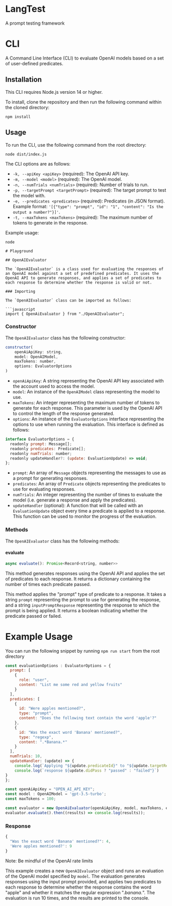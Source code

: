 # LangTest
A prompt testing framework

# CLI

A Command Line Interface (CLI) to evaluate OpenAI models based on a set of user-defined predicates.

## Installation

This CLI requires Node.js version 14 or higher.

To install, clone the repository and then run the following command within the cloned directory:

```
npm install
```

## Usage

To run the CLI, use the following command from the root directory:

```
node dist/index.js
```

The CLI options are as follows:

- `-k, --apiKey <apiKey>` (required): The OpenAI API key.
- `-m, --model <model>` (required): The OpenAI model.
- `-n, --numTrials <numTrials>` (required): Number of trials to run.
- `-p, --targetPrompt <targetPrompt>` (required): The target prompt to test the model with.
- `-e, --predicates <predicates>` (required): Predicates (in JSON format). Example format: `'[{"type": "prompt", "id": "1", "content": "Is the output a number?"}]'`.
- `-t, --maxTokens <maxTokens>` (required): The maximum number of tokens to generate in the response.

Example usage:

```
node

# Playground

## OpenAIEvaluator

The `OpenAIEvaluator` is a class used for evaluating the responses of an OpenAI model against a set of predefined predicates. It uses the OpenAI API to generate responses, and applies a set of predicates to each response to determine whether the response is valid or not.

### Importing

The `OpenAIEvaluator` class can be imported as follows:

```javascript
import { OpenAiEvaluator } from "./OpenAIEvaluator";
```

### Constructor

The `OpenAIEvaluator` class has the following constructor:

```javascript
constructor(
    openAiApiKey: string,
    model: OpenAIModel,
    maxTokens: number,
    options: EvaluatorOptions
)
```

- `openAiApiKey`: A string representing the OpenAI API key associated with the account used to access the model.
- `model`: An instance of the `OpenAIModel` class representing the model to use.
- `maxTokens`: An integer representing the maximum number of tokens to generate for each response. This parameter is used by the OpenAI API to control the length of the response generated.
- `options`: An instance of the `EvaluatorOptions` interface representing the options to use when running the evaluation. This interface is defined as follows:

```javascript
interface EvaluatorOptions = {
  readonly prompt: Message[];
  readonly predicates: Predicate[];
  readonly numTrials: number;
  readonly updateHandler?: (update: EvaluationUpdate) => void;
};
```

- `prompt`: An array of `Message` objects representing the messages to use as a prompt for generating responses.
- `predicates`: An array of `Predicate` objects representing the predicates to use for evaluating responses.
- `numTrials`: An integer representing the number of times to evaluate the model (i.e. generate a response and apply the predicates).
- `updateHandler` (optional): A function that will be called with an `EvaluationUpdate` object every time a predicate is applied to a response. This function can be used to monitor the progress of the evaluation.

### Methods

The `OpenAIEvaluator` class has the following methods:

#### evaluate

```javascript
async evaluate(): Promise<Record<string, number>>
```

This method generates responses using the OpenAI API and applies the set of predicates to each response. It returns a dictionary containing the number of times each predicate passed.

This method applies the "prompt" type of predicate to a response. It takes a string `prompt` representing the prompt to use for generating the response, and a string `inputPromptResponse` representing the response to which the prompt is being applied. It returns a boolean indicating whether the predicate passed or failed.

# Example Usage
You can run the following snippet by running `npm run start` from the root directory
```javascript
const evaluationOptions : EvaluatorOptions = {
  prompt: [
    {
      role: "user",
      content: "List me some red and yellow fruits"
    }
  ],
  predicates: [
    {
      id: "Were apples mentioned?",
      type: "prompt",
      content: "Does the following text contain the word 'apple'?"
    },
    {
      id: "Was the exact word 'Banana' mentioned?",
      type: "regexp",
      content: ".*Banana.*"
    }
  ],
  numTrials: 10,
  updateHandler: (update) => {
    console.log(`Applying "${update.predicateId}" to "${update.targetResponse}"`);
    console.log(`response ${update.didPass ? "passed" : "failed"}`)
}
};

const openAiApiKey = "OPEN_AI_API_KEY";
const model : OpenAIModel = 'gpt-3.5-turbo';
const maxTokens = 100;

const evaluator = new OpenAiEvaluator(openAiApiKey, model, maxTokens, evaluationOptions);
evaluator.evaluate().then((results) => console.log(results));
```

### Response
```javascript
{
  "Was the exact word 'Banana' mentioned?": 4,
  'Were apples mentioned?': 9
}
```
Note: Be mindful of the OpenAI rate limits

This example creates a new `OpenAIEvaluator` object and runs an evaluation of the OpenAI model specified by `model`. The evaluation generates responses using the input prompt provided, and applies two predicates to each response to determine whether the response contains the word "apple" and whether it matches the regular expression ".*banana.*". The evaluation is run 10 times, and the results are printed to the console.